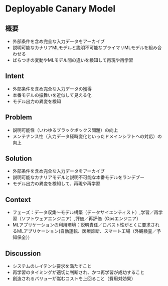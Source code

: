 # Deployable Canary Model

## 概要

- 外部条件を含め完全な入力データをアーカイブ
- 説明可能なカナリアMLモデルと説明不可能なプライマリMLモデルを組み合わせる
- ばらつきの変動やMLモデル間の違いを検知して再現や再学習

## Intent

- 外部条件を含め完全な入力データの獲得
- 本番モデルの振舞いを近似して見える化
- モデル出力の異変を検知

## Problem

- 説明可能性（いわゆるブラックボックス問題）の向上
- メンテナンス性（入力データ経時変化といったドメインシフトへの対応）の向上

## Solution

- 外部条件を含め完全な入力データをアーカイブ
- 説明可能なカナリアモデルと説明不可能な本番モデルをランデブー
- モデル出力の異変を検知して、再現や再学習

## Context

- フェーズ：データ収集～モデル構築（データサイエンティスト）,学習／再学習（ソフトウェアエンジニア）,評価／再評価（Opsエンジニア）
- MLアプリケーションの利用環境：説明責任／ロバスト性がとくに要求されるMLアプリケーション(自動運転、医療診断、スマート工場（外観検査／予知保全）)

## Discussion

- システムのレイテンシ要求を満たすこと
- 再学習のタイミングが適切に判断され、かつ再学習が成功すること
- 創造されるバリューが嵩むコストを上回ること（費用対効果）
